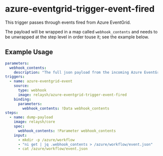 # azure-eventgrid-trigger-event-fired

This trigger passes through events fired from Azure EventGrid. 

The payload will be wrapped in a map called `webhook_contents` and needs 
to be unwrapped at the step level in order touse it; see the example below.

## Example Usage

```yaml
parameters:
  webhook_contents:
    description: "The full json payload from the incoming Azure EventGrid webhook"
triggers:
  - name: azure-eventgrid-event
    source:
      type: webhook
      image: relaysh/azure-eventgrid-trigger-event-fired
    binding:
      parameters:
        webhook_contents: !Data webhook_contents
steps:
  - name: dump-payload
    image: relaysh/core
    spec:
      webhook_contents: !Parameter webhook_contents
    input:
      - mkdir -p /azure/workflow
      - "ni get | jq .webhook_contents > /azure/workflow/event.json"
      - cat /azure/workflow/event.json
```
